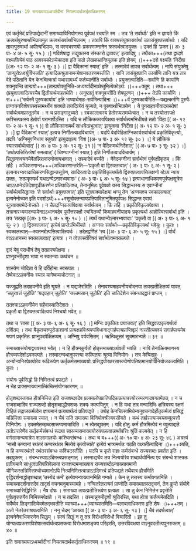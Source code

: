 ```yaml
---
title: 19 समाख्ययाऽध्वर्य्वादीनां नियतपदार्थकर्तृताधिकरणम्

---
```


एवं कर्तृभेदं प्रतिपाद्येदानीं समाख्याविनियोगस्य पूर्वपक्षं रचयति स्म । तत्र ‘ते सर्वार्थाः’ इति न ज्ञायते किं क्रत्वर्थपुरुषार्थाभिप्रायमुत क्रत्वर्थसर्वार्थाभिप्रायम् । तत्रापि किं वाक्यसंयुक्तसर्वार्था उतासंयुक्तसर्वार्थाः । यदि तावत्पुरुषार्था अपीत्यभिप्रायः, स वरणभरणयोः प्रकरणाम्नानेन क्रत्वर्थत्वादयुक्तः । उक्तं हि ‘प्रकर \[( अ॰ ३ पा॰ ४ अ॰ ५ सू॰ १५ ) ।\] णविशेषाद्वा तद्युक्तस्य संस्कारो द्रव्यवत्’ इत्यादिषु । तथैका+++(तथा द्वादशे वक्ष्यतीत्येवं पाठ आवश्यकोऽप्येकादश इति पाठो लेखकभ्रान्तिमूलक इति ज्ञेयम् ।)+++दशे वक्ष्यति ‘निर्देशा \[(अ॰ १२ पा॰ २ अ॰ १ सू॰ ३ ) ।\] द्वा वैदिकानां स्यात्’ इति । तस्मादेवं तावन्न सर्वार्थत्वम् । नापि संयुक्तेषु ‘तान्पुरोऽध्वर्युर्विभजति’ इत्यादिकश्रुतानामन्येषामवतरणमस्तीति । यानि त्वसंयुक्तानि कार्याणि तानि यत्र तत्र वेदे पठितानि येन केनचित्कर्त्रा यथासामर्थ्यं कर्तव्यानीति सर्वार्थाः । प्रयुक्तत्वादिति—सर्वाणि हि कार्याणि शक्नुवन्ति तान्प्रयो+++(तान्प्रयोक्तुनिति-अध्वर्य्वादीनाक्षेप्तुमित्येकोऽर्थः ।)+++क्तुम् । तथा+++(प्रयुक्तत्वादित्यस्यैव द्वितीयार्थमाहतथेति । अनुष्ठातुं शक्नुवन्तीति शेषपूरणम् ।)+++ तेऽपि कार्याणि । स+++(‘सर्वस्मै पुरुषकार्याय’ इति भाष्यार्थमाह-सर्वमित्यादिना ।)+++र्वं पुरुषकार्यमिति—यद्यत्कर्मणि पुरुषैः प्राग्वचनविशेषात्स्वसामर्थ्येन शक्यते तत्तदित्येवं युज्यते, न पुरुषार्थाभिप्रायेण । ये पुनराहवनीयादयस्तेषां सर्वार्थत्वमप्रस्तुतमेव । न च प्रसङ्गादुच्यते । स्वकालत्वस्य हेतोरप्यसमर्थत्वात् । न च तस्योत्तरपक्षे कश्चित्पक्षस्य हेतोर्वा परामर्शोऽस्ति । यदि च लौकिककार्यापेक्षया सर्वार्थत्वमभिधीयते ततो ‘विहा \[( अ॰ १२ पा॰ २ अ॰ १ सू॰ १ )\] रो लौकिकानामर्थं साधयेत्प्रभुत्वात्’ इत्युक्त्वा ‘निर्देशा \[( अ॰ १२ पा॰ २ अ॰ १ सू॰ ३ ) ।\] द्वा वैदिकानां स्यात्’ इत्यत्र निर्णीतत्वादविचार्यम् । यदपि वेदविहिताग्निकार्यसर्वार्थत्वं प्रकृतिविकृत्योः, तदपि ‘अग्निमुपनिधाय स्तुवते’ इत्युदाहृत्य ‘विश \[(अ॰ ७ पा॰ ३ अ॰ १२ सू॰ ३० ) ।\] ये लौकिकं स्यात्सर्वार्थत्वात्’  \[( अ॰ ७ पा॰ ३ अ॰ १२ सू॰ ३१ )\] ‘न वैदिकमर्थनिर्देशात्’  \[( अ॰ ७ पा॰ ३ सू॰ ३२ ) ।\] ‘तथोत्पत्तिरितरेषां समत्वात्’ ( धिष्ण्याग्नीनां स्यात् ) इति निर्णीतत्वादविचार्यम् । सिद्धान्तवचनमेवैतन्निराकरणोक्त्यभावात् । तस्मादेवं वर्ण्यते । नैवेदमग्नीनां सर्वार्थत्वं पूर्वपक्षीकृतम् । किं तर्हि । अधिकरणान्त+++(अधिकरणान्तरेति—‘प्रकृतौ वा द्विरुक्तत्वात्’ ( अ॰ ३ पा॰ ६ अ॰ १ सू॰ २ ) इत्यनारभ्यवादाधिकरणसिद्धान्तसूत्रेण, खादिरत्वादेः प्रकृतिविकृत्यर्थत्वे द्विरुक्तत्वापत्तिलक्षणो योऽयं न्याय उक्तः, ‘तत्प्रकृत्यर्थं यथाऽन्येऽनारभ्यवादाः’ ( अ॰ ३ पा॰ ६ अ॰ ५ सू॰ १४ ) इत्याधानाधिकरणपूर्वपक्षसूत्रेण चाऽऽधानेऽतिदेशाद्द्रढीकरणेन प्रतिपादितश्च, तेनानुमितः पूर्वपक्षो यस्य सिद्धान्तस्य स एवाग्नीनां सर्वार्थत्वसिद्धान्तः ‘ते सर्वार्थाः प्रयुक्तत्वात्’ इति सूत्रवाक्यापेक्षया थग्भू तेन ‘अग्नयश्च स्वकालत्वात्’ इत्यनेनोच्यत इति पदशोऽर्थ)+++रसूत्रोक्तन्यायप्रतिपादितानुमितपूर्वपक्षः सिद्धान्त एवायं सूत्रवाक्यभेदेनोच्यते । न चैतदग्निकार्यापेक्षया सर्वार्थत्वम् । किं तर्हि । प्रकृतिविकृत्यपेक्षया । तत्रानारभ्यवादन्यायेनाऽऽधानवदेव पूर्वोत्तरपक्षौ रचयितव्यौ किमाहवनीयादयः प्रकृत्यर्था आहोस्वित्सर्वार्था इति । तत्र ‘तत्प्रकृ \[(अ॰ ३ पा॰ ६ अ॰ ५ सू॰ १० ) ।\] त्यर्थं यथान्येऽनारभ्यवादाः’ ‘प्रकृतौ वा \[( अ॰ ३ पा॰ ६ अ॰ १ सू॰ २ ) ।\]  द्विरुक्तत्वात्’ इत्येवं प्राप्तेऽभिधीयते । अग्नयः सर्वार्थाः—प्रकृतिविकृत्यर्था भवेयुः । कुतः । स्वकालत्वात्—स्वतन्त्रोत्पत्तित्वादित्यर्थः । तदेतद्वर्णितं ‘स्व \[(अ॰ ३ पा॰ ६ अ॰ ५ सू॰ १५ ) ।\] र्वार्थं वाऽऽधानस्य स्वकालत्वात्’ इत्यत्र । न त्वेतत्सर्वविषयं सर्वार्थत्वमवकल्पते ।

द्वारं येषु पराधीनं तेषु तत्प्राप्त्यपेक्षया ।  
प्राप्नुवन्तीदृशा भावा न स्वतन्त्राः कथंचन ॥  


शास्त्रेण चोदिता ये हि दर्विहोमाः स्वरूपतः ।  
तेष्वेवाऽऽहवनीयः स्यान्न यागेष्वप्यचोदनात् ॥  


यज्जुह्वति तदाहवनीये इति श्रूयते । न यद्यजेरन्निति । तेनावश्यमाहवनीयचोदनया तावत्प्रतीक्षितव्यं यावत् ‘चतुरवत्तं जुहोति’ ‘यद्ग्रहान् जुहोति’ ‘यच्चमसान् जुहोति’ इति चातिदेशेन संबन्धाद्द्वारं प्राप्तम् ।

ततश्चाऽऽहवनीयेन सहैवास्यातिदेशतः ।  
प्रकृतौ वा द्विरुक्तत्वादित्ययं निश्चयो भवेत् ॥  


तथा च ‘तासा \[( अ॰ ३ पा॰ ६ अ॰ ६ सू॰ १६ ) ।\] मग्निः प्रकृतितः प्रयाजवत्’ इति सिद्धवत्प्रकृत्यर्थत्वं दर्शितम् । तथा वैकृतचरुपुरोडाशानां प्रत्यक्षहविःश्रपणविधानाद्गार्हपत्यप्राप्तिद्वारं नास्तीत्यवश्यं सगार्हपत्यमेव श्रपणं प्रकृतितः प्राप्नुवदपेक्षितव्यम् । अग्निषु पर्यवसितम् । ऋत्विक्षूत्तरं सूत्रमारभ्यते ॥ ३९ ॥

समाख्यासंयोगाद्वयवस्था भवेत् । न हि हौत्रमकुर्वतो होतृसमाख्याऽर्थवती भवति । नापि तेनाक्रियमाणस्य हौत्रव्यपदेशोऽवकल्पते । तस्मादन्यथानुपपत्त्या कल्पितया श्रुत्या विनियोगः । तत्र केचिदाहुः । अन्योन्यनिरपेक्षयोरेव रूढिरूपेण कर्तृकर्मसमाख्ययोः प्रसिद्धयोरक्षरसारूप्येणोपतिष्ठमानयोर्विनियोजकत्वमिति । कुतः ।

संयोगः पूर्वसिद्धो हि निमित्तत्वं प्रपद्यते ।  
न चेह प्राक्समाख्यानात्किंचित्संयोगकारणम् ॥  


होतृशब्दस्तावन्न हौत्रनिमित्त इति राजशब्दवदेव प्रत्ययलोपप्रातिपदिकप्रत्यापत्त्योरस्मरणादवगतमेतत् । न च राजशब्दादिव राज्यशब्दो होतृशब्दाद्धौत्रशब्दः शक्यः कल्पयितुम् । न हि यथा तत्र मन्वादिभिः क्षत्रियस्य रक्षणं विहितं तद्राजकर्मत्वेन ज्ञायमानं प्रत्ययार्थत्वं प्रतिपद्यते । तथेह केनचित्सामिधेन्यनुवचनादेर्होतृकर्मत्वं प्रसिद्धं यन्निमित्ता समाख्या स्यात् । न चैवं सति समाख्या विनियोक्त्रीत्यवसीयते । कथं तर्ह्यसत्यामवयवव्युत्पत्तौ विनियोगः । उक्तमेतच्छब्दसारूप्यमात्रादिति । न त्वेतद्युक्तम् । यदि होतुः कर्म हौत्रमित्येवं न व्युत्पाद्यते ततोऽन्तरेणैव कर्तृकर्मसंबन्धं रूढ्या सारूप्यसमाख्ययोरुपपन्नत्वान्नार्थापत्तिः श्रुतिं कल्पयेत् । न हि वर्णसामान्यमात्रेण शालामालयोः कश्चित्संबन्धः । तथा च व+++(( अ॰ १० पा॰ ४ अ॰ २३ सू॰ ४६ ) अत्रत्यं ‘नासौ कण्वानां रथंतरं कण्वरथंतर मित्येवं कृत्वोच्यते’ इत्येवं भाष्यमर्थतः पठति वक्ष्यतीत्यादिना ।)+++क्ष्यति, न हि कण्वरथंतरे रथंतरसंबन्धः कश्चिदस्तीति । यदपि च कृते राज्ञः कर्मसंबन्धे राज्यशब्दः प्रवर्तत इति । तदयुक्तम् । संबन्धस्याऽऽदिमत्त्वप्रसङ्गात् । तस्माद्यथैव तत्र नित्ययोरेव शब्दार्थयोर्नित्य एव संबन्धे शास्त्रतः प्रतीयमाने साधुत्वप्रतिपत्तिवेलायां राजशब्दमन्वाख्याय राज्यशब्दोऽन्वाख्यायमानो यौगिकस्तन्निमित्तश्चोच्यमानोऽपि नित्यनिमित्तत्वान्नाऽऽदिमत्त्वं प्रतिपद्यते तथैवात्र हौत्रमिति वृद्धिदर्शनाद्धोतृशब्दात् ‘तस्येदं कर्म’ इत्येवमन्वाख्यानमिति गम्यते । केन तु तत्तस्य कर्मावगतमिति । समाख्यादर्शनात्तदेव तादृशं वचनमनुमास्यामहे । नन्वितरेतराश्रयं प्राप्नोति समाख्यातस्तद्वचनं, तेन कॢप्ते संयोगे समाख्यासिद्धिरिति । नैष दोषः । समाख्या तावत्प्रतीतिरूपेण प्रत्यक्षा । सा तु केन निमित्तेन प्रवृत्तेति पूर्वप्रवृत्ततयैव निमित्तमपेक्षते । न च तदस्ति । तस्मान्नूनमीदृशी श्रुतिरस्ति, यथा होत्रा कर्तव्यमेतदिति । सर्वेष्वेव लिङ्गादिष्वेवमेतद्भवतीति व्याख्या+++(व्याख्यातमिति—बलाबलाधिकरण इति शेषः ।)+++तम् । अतो नेतरेतराश्रयत्वमिति । ननु चेदम् ‘आख्या \[( अ॰ ३ पा॰ ३ अ॰ ६ सू॰ १३ ) ।\]  चैवं तदर्थत्वात्’ इत्यनेनैवाधिकरणेन सिद्धम् । सत्यं सिद्धं न तु तत्र विरोधाविरोधौ विचारितौ । इह तु योग्यत्वप्रकरणविशेषात्सर्वार्थत्वप्रसक्त्या विरोधमाशङ्क्य परिहरति, उत्तरविवक्षया वाऽनुवदतीत्यपुनरुक्तम् ॥ ४० ॥

इति समाख्ययाऽध्वर्य्वादीनां नियतपदार्थकर्तृताधिकरणम् ॥ १९ ॥
